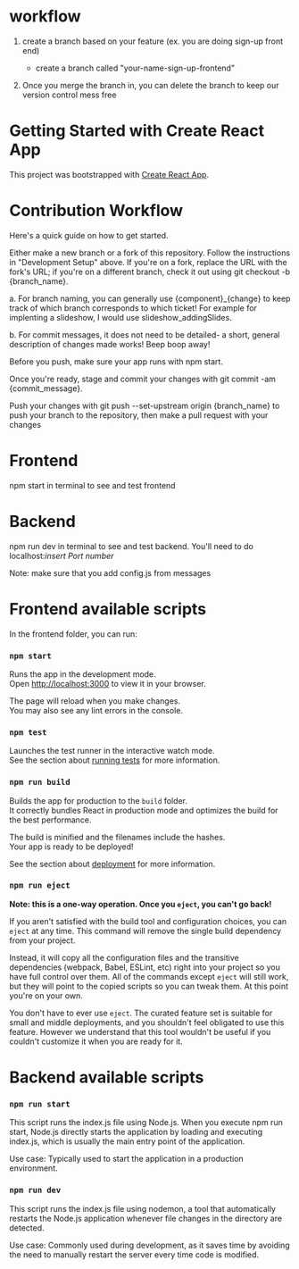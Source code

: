 # workflow
1) create a branch based on your feature (ex. you are doing sign-up front end)
    - create a branch called "your-name-sign-up-frontend"

2) Once you merge the branch in, you can delete the branch to keep our version control mess free



# Getting Started with Create React App

This project was bootstrapped with [Create React App](https://github.com/facebook/create-react-app).

# Contribution Workflow
Here's a quick guide on how to get started.

Either make a new branch or a fork of this repository.
Follow the instructions in "Development Setup" above. If you're on a fork, replace the URL with the fork's URL; if you're on a different branch, check it out using git checkout -b {branch_name}. 

a. For branch naming, you can generally use {component}_{change} to keep track of which branch corresponds to which ticket! For example for implenting a slideshow, I would use slideshow_addingSlides. 

b. For commit messages, it does not need to be detailed- a short, general description of changes made works!
Beep boop away!

Before you push, make sure your app runs with npm start.

Once you're ready, stage and commit your changes with git commit -am {commit_message}.

Push your changes with git push --set-upstream origin {branch_name} to push your branch to the repository, then make a pull request with your changes

# Frontend 

npm start in terminal to see and test frontend

# Backend

npm run dev in terminal to see and test backend. You'll need to do localhost:*insert Port number*

Note: make sure that you add config.js from messages

# Frontend available scripts

In the frontend folder, you can run:

### `npm start`

Runs the app in the development mode.\
Open [http://localhost:3000](http://localhost:3000) to view it in your browser.

The page will reload when you make changes.\
You may also see any lint errors in the console.

### `npm test`

Launches the test runner in the interactive watch mode.\
See the section about [running tests](https://facebook.github.io/create-react-app/docs/running-tests) for more information.

### `npm run build`

Builds the app for production to the `build` folder.\
It correctly bundles React in production mode and optimizes the build for the best performance.

The build is minified and the filenames include the hashes.\
Your app is ready to be deployed!

See the section about [deployment](https://facebook.github.io/create-react-app/docs/deployment) for more information.

### `npm run eject`

**Note: this is a one-way operation. Once you `eject`, you can't go back!**

If you aren't satisfied with the build tool and configuration choices, you can `eject` at any time. This command will remove the single build dependency from your project.

Instead, it will copy all the configuration files and the transitive dependencies (webpack, Babel, ESLint, etc) right into your project so you have full control over them. All of the commands except `eject` will still work, but they will point to the copied scripts so you can tweak them. At this point you're on your own.

You don't have to ever use `eject`. The curated feature set is suitable for small and middle deployments, and you shouldn't feel obligated to use this feature. However we understand that this tool wouldn't be useful if you couldn't customize it when you are ready for it.

# Backend available scripts

### `npm run start`
This script runs the index.js file using Node.js. When you execute npm run start, Node.js directly starts the application by loading and executing index.js, which is usually the main entry point of the application.

Use case: Typically used to start the application in a production environment.

### `npm run dev`

This script runs the index.js file using nodemon, a tool that automatically restarts the Node.js application whenever file changes in the directory are detected.

Use case: Commonly used during development, as it saves time by avoiding the need to manually restart the server every time code is modified.
